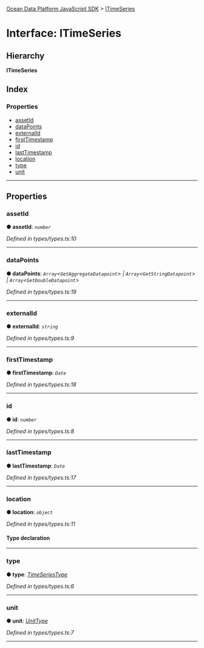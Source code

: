 [Ocean Data Platform JavaScript SDK](../README.md) > [ITimeSeries](../interfaces/itimeseries.md)

# Interface: ITimeSeries

## Hierarchy

**ITimeSeries**

## Index

### Properties

* [assetId](itimeseries.md#assetid)
* [dataPoints](itimeseries.md#datapoints)
* [externalId](itimeseries.md#externalid)
* [firstTimestamp](itimeseries.md#firsttimestamp)
* [id](itimeseries.md#id)
* [lastTimestamp](itimeseries.md#lasttimestamp)
* [location](itimeseries.md#location)
* [type](itimeseries.md#type)
* [unit](itimeseries.md#unit)

---

## Properties

<a id="assetid"></a>

###  assetId

**● assetId**: *`number`*

*Defined in types/types.ts:10*

___
<a id="datapoints"></a>

###  dataPoints

**● dataPoints**: *`Array`<`GetAggregateDatapoint`> \| `Array`<`GetStringDatapoint`> \| `Array`<`GetDoubleDatapoint`>*

*Defined in types/types.ts:19*

___
<a id="externalid"></a>

###  externalId

**● externalId**: *`string`*

*Defined in types/types.ts:9*

___
<a id="firsttimestamp"></a>

###  firstTimestamp

**● firstTimestamp**: *`Date`*

*Defined in types/types.ts:18*

___
<a id="id"></a>

###  id

**● id**: *`number`*

*Defined in types/types.ts:8*

___
<a id="lasttimestamp"></a>

###  lastTimestamp

**● lastTimestamp**: *`Date`*

*Defined in types/types.ts:17*

___
<a id="location"></a>

###  location

**● location**: *`object`*

*Defined in types/types.ts:11*

#### Type declaration

___
<a id="type"></a>

###  type

**● type**: *[TimeSeriesType](../enums/timeseriestype.md)*

*Defined in types/types.ts:6*

___
<a id="unit"></a>

###  unit

**● unit**: *[UnitType](../enums/unittype.md)*

*Defined in types/types.ts:7*

___

